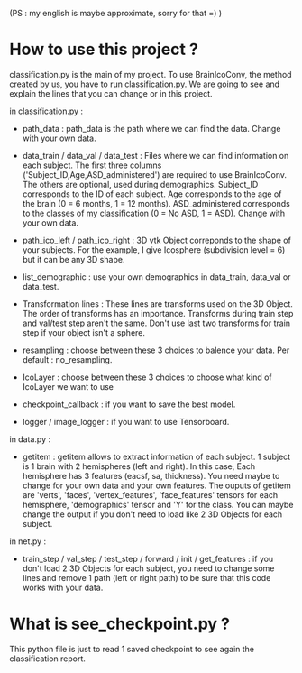 (PS : my english is maybe approximate, sorry for that =) )


# How to use this project ?
classification.py is the main of my project. To use BrainIcoConv, the method created by us, you have to run classification.py. We are going to see and explain the lines that you can change or in this project.

in classification.py : 

- path_data : path_data is the path where we can find the data. Change with your own data.

- data_train / data_val / data_test : Files where we can find information on each subject. The first three columns ('Subject_ID,Age,ASD_administered') are required to use BrainIcoConv. The others are optional, used during demographics. Subject_ID corresponds to the ID of each subject. Age corresponds to the age of the brain (0 = 6 months, 1 = 12 months). ASD_administered corresponds to the classes of my classification (0 = No ASD, 1 = ASD). Change with your own data. 

- path_ico_left / path_ico_right : 3D vtk Object correponds to the shape of your subjects. For the example, I give Icosphere (subdivision level = 6) but it can be any 3D shape. 

- list_demographic : use your own demographics in data_train, data_val or data_test.

- Transformation lines : These lines are transforms used on the 3D Object. The order of transforms has an importance. Transforms during train step and val/test step aren't the same. Don't use last two transforms for train step if your object isn't a sphere.

- resampling : choose between these 3 choices to balence your data. Per default : no_resampling.

- IcoLayer : choose between these 3 choices to choose what kind of IcoLayer we want to use

- checkpoint_callback : if you want to save the best model.

- logger / image_logger : if you want to use Tensorboard.


in data.py : 

- getitem : getitem allows to extract information of each subject. 1 subject is 1 brain with 2 hemispheres (left and right). In this case, Each hemisphere has 3 features (eacsf, sa, thickness). You need maybe to change for your own data and your own features. The ouputs of getitem are 'verts', 'faces', 'vertex_features', 'face_features' tensors for each hemisphere, 'demographics' tensor and 'Y' for the class. You can maybe change the output if you don't need to load like 2 3D Objects for each subject.

in net.py :

- train_step / val_step / test_step / forward / init / get_features : if you don't load 2 3D Objects for each subject, you need to change some lines and remove 1 path (left or right path) to be sure that this code works with your data.










# What is see_checkpoint.py ?

This python file is just to read 1 saved checkpoint to see again the classification report. 

